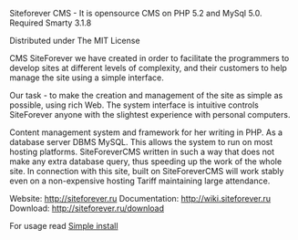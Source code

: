 Siteforever CMS - It is opensource CMS on PHP 5.2 and MySql 5.0. Required Smarty 3.1.8

Distributed under The MIT License

CMS SiteForever we have created in order to facilitate the programmers to develop sites at different levels of complexity, and their customers to help manage the site using a simple interface.

Our task - to make the creation and management of the site as simple as possible, using rich Web. The system interface is intuitive controls SiteForever anyone with the slightest experience with personal computers.

Content management system and framework for her writing in PHP. As a database server DBMS MySQL. This allows the system to run on most hosting platforms. SiteForeverCMS written in such a way that does not make any extra database query, thus speeding up the work of the whole site. In connection with this site, built on SiteForeverCMS will work stably even on a non-expensive hosting Tariff maintaining large attendance.


Website: http://siteforever.ru
Documentation: http://wiki.siteforever.ru
Download: http://siteforever.ru/download

For usage read [Simple install][1]

[1]: http://wiki.siteforever.ru/index.php/%D0%A3%D1%81%D1%82%D0%B0%D0%BD%D0%BE%D0%B2%D0%BA%D0%B0_%D0%B8_%D0%BD%D0%B0%D1%81%D1%82%D1%80%D0%BE%D0%B9%D0%BA%D0%B0